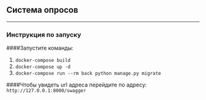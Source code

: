 ## Система опросов
___
### Инструкция по запуску

####Запустите команды:
1) `docker-compose build`
2) `docker-compose up -d`
3) `docker-compose run --rm back python manage.py migrate`

####Чтобы увидеть url адреса перейдите по адресу: `http://127.0.0.1:8000/swagger`